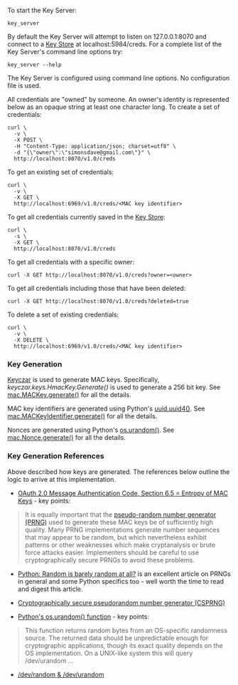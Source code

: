 To start the Key Server:
~~~~~
key_server
~~~~~
By default the Key Server will attempt to listen on 127.0.0.1:8070 and connect to
a [Key Store](https://github.com/simonsdave/yar/wiki/Key-Store)
at localhost:5984/creds.
For a complete list of the Key Server's command line options try:
~~~~~
key_server --help
~~~~~
The Key Server is configured using command line options.
No configuration file is used.

All credentials are "owned" by someone.
An owner's identity is represented below as an opaque string at least one character long.
To create a set of credentials:
~~~~~~
curl \
  -v \
  -X POST \
  -H "Content-Type: application/json; charset=utf8" \
  -d "{\"owner\":\"simonsdave@gmail.com\"}" \
  http://localhost:8070/v1.0/creds
~~~~~~
To get an existing set of credentials:
~~~~~
curl \
  -v \
  -X GET \
  http://localhost:6969/v1.0/creds/<MAC key identifier>
~~~~~
To get all credentials currently saved in the
[Key Store](https://github.com/simonsdave/yar/wiki/Key-Store):
~~~~~~
curl \
  -s \
  -X GET \
  http://localhost:8070/v1.0/creds
~~~~~~
To get all credentials with a specific owner:
~~~~~
curl -X GET http://localhost:8070/v1.0/creds?owner=<owner>
~~~~~
To get all credentials including those that have been deleted:
~~~~~
curl -X GET http://localhost:8070/v1.0/creds?deleted=true
~~~~~
To delete a set of existing credentials:
~~~~~
curl \
  -v \
  -X DELETE \
  http://localhost:6969/v1.0/creds/<MAC key identifier>
~~~~~

### Key Generation

[Keyczar](http://www.keyczar.org/) is used to generate MAC keys.
Specifically, *keyczar.keys.HmacKey.Generate()* is used to generate
a 256 bit key.
See [mac.MACKey.generate()](../util/mac.py#L159)
for all the details.

MAC key identifiers are generated using Python's
[uuid.uuid4()](http://docs.python.org/2/library/uuid.html).
See [mac.MACKeyIdentifier.generate()](../util/mac.py#L137)
for all the details.

Nonces are generated using Python's
[os.urandom()](http://docs.python.org/2/library/os.html#os-miscfunc).
See [mac.Nonce.generate()](../util/mac.py#L42)
for all the details.

### Key Generation References
Above described how keys are generated.
The references below outline the logic to arrive at this implementation.

* [OAuth 2.0 Message Authentication Code, Section 6.5 = Entropy of MAC Keys](http://tools.ietf.org/html/draft-ietf-oauth-v2-http-mac-02#section-6.5) - key points:

> It is equally important that the [pseudo-random number generator (PRNG)](http://en.wikipedia.org/wiki/Pseudorandom_number_generator) used to generate these MAC keys be of sufficiently high quality. Many PRNG implementations generate number sequences that may appear to be random, but which nevertheless exhibit patterns or other weaknesses which make cryptanalysis or brute force attacks easier. Implementers should be careful to use cryptographically secure PRNGs to avoid these problems.

* [Python: Random is barely random at all?](http://stackoverflow.com/questions/2145510/python-random-is-barely-random-at-all) is an excellent article on PRNGs in general and some Python specifics too - well
worth the time to read and digest this article.

* [Cryptographically secure pseudorandom number generator (CSPRNG)](http://en.wikipedia.org/wiki/Cryptographically_secure_pseudorandom_number_generator)

* [Python's os.urandom() function](http://docs.python.org/2/library/os.html#os-miscfunc) - key points:

> This function returns random bytes from an OS-specific randomness source. The returned data should be unpredictable enough for cryptographic applications, though its exact quality depends on the OS implementation. On a UNIX-like system this will query /dev/urandom ...

* [/dev/random & /dev/urandom](http://en.wikipedia.org/wiki//dev/random)
